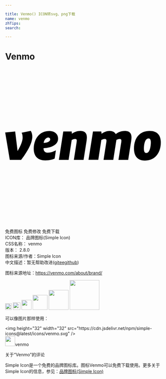 ```yaml
---

title: Venmo() ICON转svg、png下载
name: venmo
zhTips: 
search: 

---
```


# Venmo  <small style="font-size: 60%;font-weight: 100"></small>

<div id="svg" class="svg-wrap">
<svg role="img" viewBox="0 0 24 24" xmlns="http://www.w3.org/2000/svg"><title>Venmo icon</title><path d="M3.94 9.72c.17.27.24.54.24.89 0 1.11-.95 2.55-1.72 3.57H.71L0 9.96l1.54-.15.37 3c.35-.56.78-1.45.78-2.06 0-.33-.06-.56-.15-.75l1.4-.28zM5.94 11.57c.28 0 1-.13 1-.53 0-.2-.14-.3-.3-.3-.29 0-.66.35-.7.83zm-.03.8c0 .5.27.7.64.7.4 0 .77-.1 1.27-.35l-.19 1.26c-.35.17-.89.28-1.42.28-1.33 0-1.81-.8-1.81-1.82 0-1.31.78-2.7 2.38-2.7.88 0 1.38.49 1.38 1.18 0 1.1-1.43 1.45-2.25 1.46zM12.6 10.7c0 .17-.03.4-.05.56l-.46 2.92h-1.5l.42-2.68.03-.3c0-.2-.12-.24-.26-.24-.2 0-.4.09-.52.15l-.48 3.07h-1.5l.68-4.37h1.3l.02.35c.31-.2.72-.43 1.29-.43.76 0 1.03.4 1.03.98zM17.05 10.21c.43-.3.83-.48 1.4-.48.76 0 1.03.4 1.03.98a4 4 0 0 1-.05.55l-.46 2.92h-1.5l.43-2.73.02-.22c0-.22-.12-.27-.27-.27-.18 0-.37.08-.5.15l-.48 3.07h-1.5l.43-2.74.02-.21c0-.22-.12-.27-.27-.27-.2 0-.39.09-.52.15l-.47 3.06h-1.51l.69-4.36h1.28l.05.36c.3-.22.7-.44 1.24-.44.48 0 .78.2.94.48zM22.46 11.48c0-.35-.09-.6-.35-.6-.6 0-.72 1.05-.72 1.58 0 .41.11.66.38.66.56 0 .69-1.1.69-1.64zm-2.6.92c0-1.38.74-2.67 2.41-2.67 1.27 0 1.73.75 1.73 1.78 0 1.36-.72 2.77-2.44 2.77-1.27 0-1.7-.83-1.7-1.88z"/></svg>
</div>
<detail full-name='venmo'></detail>

<div class="detail-page">
<p>
<span><span class="badge-success badge">免费图标</span> <span class="badge-success badge">免费修改</span>  <span class="badge-success badge">免费下载</span> </span>
<br/>
<span>
ICON库：
<span class="badge-secondary badge">品牌图标(Simple Icon)</span> 
</span>
<br/>
<span>
CSS名称：
<span class="badge-secondary badge">venmo</span> 
</span>

<br/>
<span>
版本：
<span class="badge-secondary badge">2.8.0</span> 
</span>
<br/>
<span>图标来源/作者：<span class="badge-light badge">Simple Icon</span></span> 
<br/>
<span class="zh-detail">中文描述：暂无<span class="help-link"><span>帮助改进</span>(<a href="https://gitee.com/liuwave/icon-helper/edit/master/json/brands/venmo.json" target="_blank" rel="noopener noreferrer">gitee</a><a href="https://github.com/liuwave/icon-helper/edit/master/json/brands/venmo.json" target="_blank" rel="noopener noreferrer">github</a></span>)</span><br/>
</p>
</div><div class="description description alert alert-light"><p>图标来源地址：<a href="https://venmo.com/about/brand/" target="_blank" rel="noopener noreferrer">https://venmo.com/about/brand/</a></p></div>
<div class="alert alert-dark">
<img height="21" width="21" src="https://cdn.jsdelivr.net/npm/simple-icons@latest/icons/venmo.svg" />
<img height="24" width="24" src="https://cdn.jsdelivr.net/npm/simple-icons@latest/icons/venmo.svg" />
<img height="32" width="32" src="https://cdn.jsdelivr.net/npm/simple-icons@latest/icons/venmo.svg" />
<img height="48" width="48" src="https://cdn.jsdelivr.net/npm/simple-icons@latest/icons/venmo.svg" />
<img height="64" width="64" src="https://cdn.jsdelivr.net/npm/simple-icons@latest/icons/venmo.svg" />
<img height="96" width="96" src="https://cdn.jsdelivr.net/npm/simple-icons@latest/icons/venmo.svg" />

</div>
<div>
  <p>可以像图片那样使用：    
  </p>
  <div class="alert alert-primary" style="font-size: 14px">
    &lt;img height="32" width="32" src="https://cdn.jsdelivr.net/npm/simple-icons@latest/icons/venmo.svg" /&gt;
    <copy-btn content='<img height="32" width="32" src="https://cdn.jsdelivr.net/npm/simple-icons@latest/icons/venmo.svg" />'></copy-btn>
  </div>
  <div class="alert alert-secondary">
    <img height="32" width="32" src="https://cdn.jsdelivr.net/npm/simple-icons@latest/icons/venmo.svg" />venmo
    <copy-btn content="venmo" btn-title="复制图标名称"></copy-btn>
  </div>
</div>

<Vssue title="关于“Venmo”的评论" >关于“Venmo”的评论</Vssue>


<div><p>Simple Icon是一个免费的品牌图标库。图标Venmo可以免费下载使用。更多关于  Simple Icon的信息，参见：<a target="_blank" href="https://iconhelper.cn/brands.html">品牌图标(Simple Icon)</a>
</p></div>
